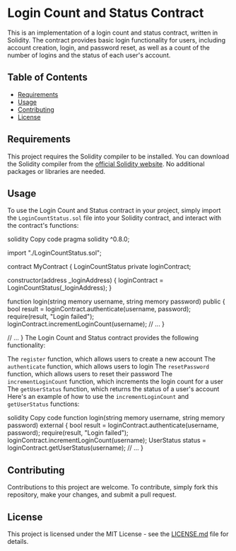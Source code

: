 <!-- Title -->
<h1>Login Count and Status Contract</h1>
<!-- Description -->
<p>
  This is an implementation of a login count and status contract, written in Solidity. The contract provides basic login functionality for users, including account creation, login, and password reset, as well as a count of the number of logins and the status of each user's account.
</p>
<!-- Table of Contents -->
<h2>Table of Contents</h2>
<ul>
  <li><a href="#requirements">Requirements</a></li>
  <li><a href="#usage">Usage</a></li>
  <li><a href="#contributing">Contributing</a></li>
  <li><a href="#license">License</a></li>
</ul>
<!-- Requirements -->
<h2 id="requirements">Requirements</h2>
<p>
  This project requires the Solidity compiler to be installed. You can download the Solidity compiler from the <a href="https://solidity.readthedocs.io/en/latest/installing-solidity.html">official Solidity website</a>. No additional packages or libraries are needed.
</p>
<!-- Usage -->
<h2 id="usage">Usage</h2>
<p>
  To use the Login Count and Status contract in your project, simply import the <code>LoginCountStatus.sol</code> file into your Solidity contract, and interact with the contract's functions:
</p>
solidity
Copy code
pragma solidity ^0.8.0;

import "./LoginCountStatus.sol";

contract MyContract {
  LoginCountStatus private loginContract;

  constructor(address _loginAddress) {
    loginContract = LoginCountStatus(_loginAddress);
  }

  function login(string memory username, string memory password) public {
    bool result = loginContract.authenticate(username, password);
    require(result, "Login failed");
    loginContract.incrementLoginCount(username);
    // ...
  }

  // ...
}
The Login Count and Status contract provides the following functionality:

The <code>register</code> function, which allows users to create a new account
The <code>authenticate</code> function, which allows users to login
The <code>resetPassword</code> function, which allows users to reset their password
The <code>incrementLoginCount</code> function, which increments the login count for a user
The <code>getUserStatus</code> function, which returns the status of a user's account
Here's an example of how to use the <code>incrementLoginCount</code> and <code>getUserStatus</code> functions:

solidity
Copy code
function login(string memory username, string memory password) external {
  bool result = loginContract.authenticate(username, password);
  require(result, "Login failed");
  loginContract.incrementLoginCount(username);
  UserStatus status = loginContract.getUserStatus(username);
  // ...
}
<!-- Contributing -->
<h2 id="contributing">Contributing</h2>
<p>
  Contributions to this project are welcome. To contribute, simply fork this repository, make your changes, and submit a pull request.
</p>
<!-- License -->
<h2 id="license">License</h2>
<p>
  This project is licensed under the MIT License - see the <a href="LICENSE.md">LICENSE.md</a> file for details.
</p> 
